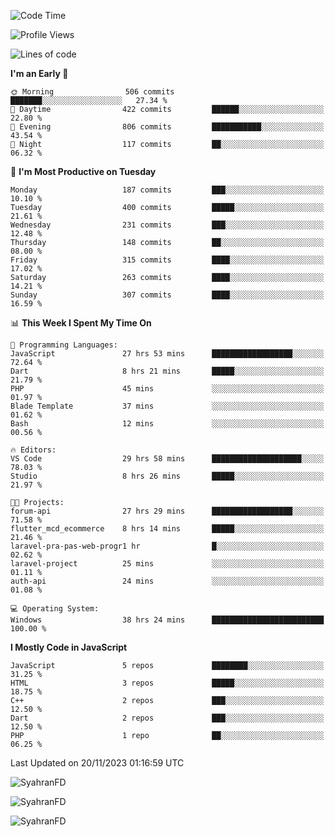 <!--START_SECTION:waka-->
![Code Time](http://img.shields.io/badge/Code%20Time-38%20hrs%2024%20mins-blue)

![Profile Views](http://img.shields.io/badge/Profile%20Views-98-blue)

![Lines of code](https://img.shields.io/badge/From%20Hello%20World%20I%27ve%20Written-380.3%20thousand%20lines%20of%20code-blue)

**I'm an Early 🐤** 

```text
🌞 Morning                506 commits         ███████░░░░░░░░░░░░░░░░░░   27.34 % 
🌆 Daytime                422 commits         ██████░░░░░░░░░░░░░░░░░░░   22.80 % 
🌃 Evening                806 commits         ███████████░░░░░░░░░░░░░░   43.54 % 
🌙 Night                  117 commits         ██░░░░░░░░░░░░░░░░░░░░░░░   06.32 % 
```
📅 **I'm Most Productive on Tuesday** 

```text
Monday                   187 commits         ███░░░░░░░░░░░░░░░░░░░░░░   10.10 % 
Tuesday                  400 commits         █████░░░░░░░░░░░░░░░░░░░░   21.61 % 
Wednesday                231 commits         ███░░░░░░░░░░░░░░░░░░░░░░   12.48 % 
Thursday                 148 commits         ██░░░░░░░░░░░░░░░░░░░░░░░   08.00 % 
Friday                   315 commits         ████░░░░░░░░░░░░░░░░░░░░░   17.02 % 
Saturday                 263 commits         ████░░░░░░░░░░░░░░░░░░░░░   14.21 % 
Sunday                   307 commits         ████░░░░░░░░░░░░░░░░░░░░░   16.59 % 
```


📊 **This Week I Spent My Time On** 

```text
💬 Programming Languages: 
JavaScript               27 hrs 53 mins      ██████████████████░░░░░░░   72.64 % 
Dart                     8 hrs 21 mins       █████░░░░░░░░░░░░░░░░░░░░   21.79 % 
PHP                      45 mins             ░░░░░░░░░░░░░░░░░░░░░░░░░   01.97 % 
Blade Template           37 mins             ░░░░░░░░░░░░░░░░░░░░░░░░░   01.62 % 
Bash                     12 mins             ░░░░░░░░░░░░░░░░░░░░░░░░░   00.56 % 

🔥 Editors: 
VS Code                  29 hrs 58 mins      ████████████████████░░░░░   78.03 % 
Studio                   8 hrs 26 mins       █████░░░░░░░░░░░░░░░░░░░░   21.97 % 

🐱‍💻 Projects: 
forum-api                27 hrs 29 mins      ██████████████████░░░░░░░   71.58 % 
flutter_mcd_ecommerce    8 hrs 14 mins       █████░░░░░░░░░░░░░░░░░░░░   21.46 % 
laravel-pra-pas-web-progr1 hr                █░░░░░░░░░░░░░░░░░░░░░░░░   02.62 % 
laravel-project          25 mins             ░░░░░░░░░░░░░░░░░░░░░░░░░   01.11 % 
auth-api                 24 mins             ░░░░░░░░░░░░░░░░░░░░░░░░░   01.08 % 

💻 Operating System: 
Windows                  38 hrs 24 mins      █████████████████████████   100.00 % 
```

**I Mostly Code in JavaScript** 

```text
JavaScript               5 repos             ████████░░░░░░░░░░░░░░░░░   31.25 % 
HTML                     3 repos             █████░░░░░░░░░░░░░░░░░░░░   18.75 % 
C++                      2 repos             ███░░░░░░░░░░░░░░░░░░░░░░   12.50 % 
Dart                     2 repos             ███░░░░░░░░░░░░░░░░░░░░░░   12.50 % 
PHP                      1 repo              ██░░░░░░░░░░░░░░░░░░░░░░░   06.25 % 
```




 Last Updated on 20/11/2023 01:16:59 UTC
<!--END_SECTION:waka-->

<p align="left">
  <img src="https://github-readme-stats.vercel.app/api/top-langs?username=SyahranFD&layout=donut&hide=C%2B%2B,CMake,css&show_icons=true&locale=en&&theme=blueberry" alt="SyahranFD" />
</p>

<p align="left">
  <img src="https://github-readme-stats.vercel.app/api?username=SyahranFD&show_icons=true&locale=en&theme=blueberry" alt="SyahranFD" />
</p>

<p align="left">
  <img src="https://streak-stats.demolab.com/?user=SyahranFD&theme=blueberry" alt="SyahranFD"/>
</p>

